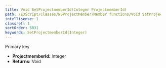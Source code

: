 ```yaml
---
title: Void SetProjectmemberId(Integer ProjectmemberId)
path: /EJScript/Classes/NSProjectMember/Member functions/Void SetProjectmemberId(Integer p_0)
intellisense: 1
classref: 1
sortOrder: 5831
keywords: SetProjectmemberId(Integer)
---
```



Primary key



* **ProjectmemberId:** Integer
* **Returns:** Void


